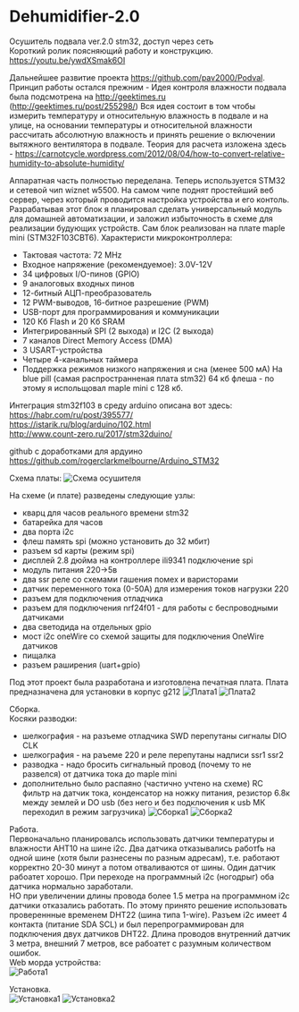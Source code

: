 # Dehumidifier-2.0
Осушитель подвала ver.2.0 stm32, доступ через сеть <br>
Короткий ролик поясняющий работу и конструкцию. https://youtu.be/ywdXSmak6OI <br>

Дальнейшее развитие проекта https://github.com/pav2000/Podval. <br>
Принцип работы остался прежним - Идея контроля влажности подвала была подсмотрена на http://geektimes.ru (http://geektimes.ru/post/255298/) Вся идея состоит в том чтобы измерить температуру и относительную влажность в подвале и на улице, на основании температуры и относительной влажности рассчитать абсолютную влажность и принять решение о включении вытяжного вентилятора в подвале. Теория для расчета изложена здесь - https://carnotcycle.wordpress.com/2012/08/04/how-to-convert-relative-humidity-to-absolute-humidity/

Аппаратная часть полностью переделана. Теперь используется STM32 и сетевой чип wiznet w5500. На самом чипе поднят простейший веб сервер, через который проводится настройка устройства и его контоль. Разрабатывая этот блок я планировал сделать универсальный модуль для домашней автоматизации, и заложил избыточность в схеме для реализации будующих устройств.
Сам блок реализован на плате maple mini (STM32F103CBT6). 
Характеристи микроконтроллера:
- Тактовая частота: 72 MHz
- Входное напряжение (рекомендуемое): 3.0V-12V
- 34 цифровых I/O-пинов (GPIO)
- 9 аналоговых входных пинов
- 12-битный АЦП-преобразователь
- 12 PWM-выводов, 16-битное разрешение (PWM)
- USB-порт для программирования и коммуникации
- 120 Кб Flash и 20 Кб SRAM
- Интегрированный SPI (2 выхода) и I2C (2 выхода)
- 7 каналов Direct Memory Access (DMA)
- 3 USART-устройства
- Четыре 4-канальных таймера
- Поддержка режимов низкого напряжения и сна (менее 500 мА)
На blue pill (самая распространненая плата stm32) 64 кб флеша - по этому я испольщовал maple mini c 128 кб.

Интеграция stm32f103 в среду arduino описана вот здесь:<br>
https://habr.com/ru/post/395577/ <br>
https://istarik.ru/blog/arduino/102.html <br>
http://www.count-zero.ru/2017/stm32duino/ <br>

github с доработками для ардуино https://github.com/rogerclarkmelbourne/Arduino_STM32

Схема платы:
![Схема осушителя](https://github.com/pav2000/Dehumidifier-2.0/blob/master/Picture/Schematic%20ver%202.0.jpg)

На схеме (и плате) разведены следующие узлы:
- кварц для часов реального времени stm32 
- батарейка для часов
- два порта i2c
- флеш память spi (можно установить до 32 мбит)
- разъем sd карты (режим spi)
- дисплей 2.8 дюйма на контроллере ili9341 подключение spi
- модуль питания 220->5в
- два ssr реле со схемами гашения помех и варисторами
- датчик переменного тока (0-50A) для измерения токов нагрузки 220
- разъем для подключения отладчика
- разъем для подключения nrf24f01 - для работы с беспроводными датчиками
- два светодида на отдельных gpio
- мост i2c oneWire со схемой защиты для подключения OneWire датчиков
- пищалка
- разъем раширения (uart+gpio)

Под этот проект была разработана и изготовлена печатная плата. Плата предназначена для установки в корпус g212 
![Плата1](https://github.com/pav2000/Dehumidifier-2.0/blob/master/Picture/20200928_090243.jpg)
![Плата2](https://github.com/pav2000/Dehumidifier-2.0/blob/master/Picture/20200928_090301.jpg)

Сборка.<br>
Косяки разводки:<br>
- шелкография - на разъеме отладчика SWD перепутаны сигналы DIO CLK
- шелкография - на раъеме 220 и реле перепутаны надписи ssr1 ssr2
- разводка - надо бросить сигнальный провод (почему то не развелся) от датчика тока до maple mini
- дополнительно было распаяно (частично учтено на схеме)
RC фильтр на датчик тока, конденсатор на ножку питания, резистор 6.8к между землей и DO usb (без него и без подключения к usb МК переходил в режим загрузчика)
![Сборка1](https://github.com/pav2000/Dehumidifier-2.0/blob/master/Picture/20200929_081615.jpg)
![Сборка2](https://github.com/pav2000/Dehumidifier-2.0/blob/master/Picture/20200929_081629.jpg)

Работа.<br>
Первоначально планировалсь использовать датчики температуры и влажности AHT10 на шине i2c. Два датчика отказывались работfь на одной шине (хотя были разнесены по разным адресам), т.е. работают корректно 20-30 минут а потом отваливаются от шины. Один датчик рабоатет хорошо. При переходе на программный i2c (ногодрыг) оба датчика нормально заработали.<br>
НО при увеличении длины провода более 1.5 метра на программном i2c датчики отказались работать. По этому принято решение использовать провереннные временем DHT22 (шина типа 1-wire). Разъем i2c имеет 4 контакта (питание SDA SCL) и был перепрограммирован для подключения двух датчиков DHT22. 
Длина проводов внутренний датчик 3 метра, внешний 7 метров, все рабоатет с разумным количеством ошибок.<br>
Web морда устройства:<br>
![Работа1](https://github.com/pav2000/Dehumidifier-2.0/blob/master/Picture/Screenshot_2020-11-15-06-59-38.jpg)

Установка.<br>
![Установка1](https://github.com/pav2000/Dehumidifier-2.0/blob/master/Picture/20201101_104746.jpg)
![Установка2](https://github.com/pav2000/Dehumidifier-2.0/blob/master/Picture/20201101_104822.jpg)



  


